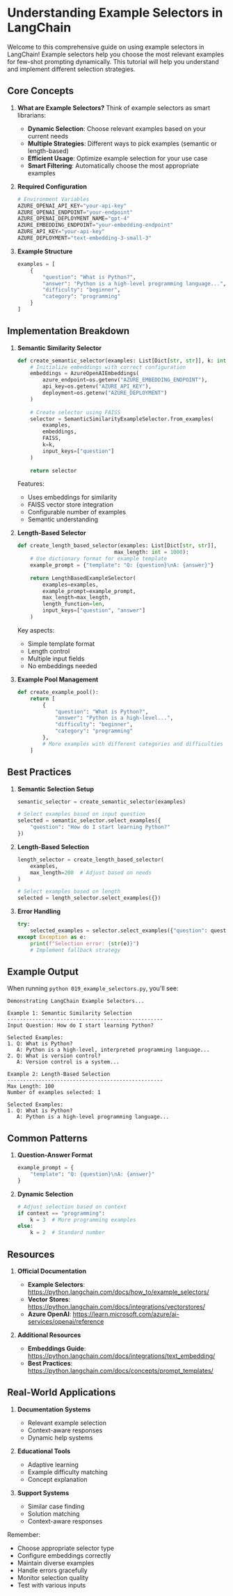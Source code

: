 # Understanding Example Selectors in LangChain

Welcome to this comprehensive guide on using example selectors in LangChain! Example selectors help you choose the most relevant examples for few-shot prompting dynamically. This tutorial will help you understand and implement different selection strategies.

## Core Concepts

1. **What are Example Selectors?**
   Think of example selectors as smart librarians:
   
   - **Dynamic Selection**: Choose relevant examples based on your current needs
   - **Multiple Strategies**: Different ways to pick examples (semantic or length-based)
   - **Efficient Usage**: Optimize example selection for your use case
   - **Smart Filtering**: Automatically choose the most appropriate examples

2. **Required Configuration**
   ```python
   # Environment Variables
   AZURE_OPENAI_API_KEY="your-api-key"
   AZURE_OPENAI_ENDPOINT="your-endpoint"
   AZURE_OPENAI_DEPLOYMENT_NAME="gpt-4"
   AZURE_EMBEDDING_ENDPOINT="your-embedding-endpoint"
   AZURE_API_KEY="your-api-key"
   AZURE_DEPLOYMENT="text-embedding-3-small-3"
   ```

3. **Example Structure**
   ```python
   examples = [
       {
           "question": "What is Python?",
           "answer": "Python is a high-level programming language...",
           "difficulty": "beginner",
           "category": "programming"
       }
   ]
   ```

## Implementation Breakdown

1. **Semantic Similarity Selector**
   ```python
   def create_semantic_selector(examples: List[Dict[str, str]], k: int = 2):
       # Initialize embeddings with correct configuration
       embeddings = AzureOpenAIEmbeddings(
           azure_endpoint=os.getenv("AZURE_EMBEDDING_ENDPOINT"),
           api_key=os.getenv("AZURE_API_KEY"),
           deployment=os.getenv("AZURE_DEPLOYMENT")
       )
       
       # Create selector using FAISS
       selector = SemanticSimilarityExampleSelector.from_examples(
           examples,
           embeddings,
           FAISS,
           k=k,
           input_keys=["question"]
       )
       
       return selector
   ```
   
   Features:
   - Uses embeddings for similarity
   - FAISS vector store integration
   - Configurable number of examples
   - Semantic understanding

2. **Length-Based Selector**
   ```python
   def create_length_based_selector(examples: List[Dict[str, str]], 
                                  max_length: int = 1000):
       # Use dictionary format for example template
       example_prompt = {"template": "Q: {question}\nA: {answer}"}
       
       return LengthBasedExampleSelector(
           examples=examples,
           example_prompt=example_prompt,
           max_length=max_length,
           length_function=len,
           input_keys=["question", "answer"]
       )
   ```
   
   Key aspects:
   - Simple template format
   - Length control
   - Multiple input fields
   - No embeddings needed

3. **Example Pool Management**
   ```python
   def create_example_pool():
       return [
           {
               "question": "What is Python?",
               "answer": "Python is a high-level...",
               "difficulty": "beginner",
               "category": "programming"
           },
           # More examples with different categories and difficulties
       ]
   ```

## Best Practices

1. **Semantic Selection Setup**
   ```python
   semantic_selector = create_semantic_selector(examples)
   
   # Select examples based on input question
   selected = semantic_selector.select_examples({
       "question": "How do I start learning Python?"
   })
   ```

2. **Length-Based Selection**
   ```python
   length_selector = create_length_based_selector(
       examples,
       max_length=200  # Adjust based on needs
   )
   
   # Select examples based on length
   selected = length_selector.select_examples({})
   ```

3. **Error Handling**
   ```python
   try:
       selected_examples = selector.select_examples({"question": question})
   except Exception as e:
       print(f"Selection error: {str(e)}")
       # Implement fallback strategy
   ```

## Example Output

When running `python 019_example_selectors.py`, you'll see:

```
Demonstrating LangChain Example Selectors...

Example 1: Semantic Similarity Selection
--------------------------------------------------
Input Question: How do I start learning Python?

Selected Examples:
1. Q: What is Python?
   A: Python is a high-level, interpreted programming language...
2. Q: What is version control?
   A: Version control is a system...

Example 2: Length-Based Selection
--------------------------------------------------
Max Length: 100
Number of examples selected: 1

Selected Examples:
1. Q: What is Python?
   A: Python is a high-level programming language...
```

## Common Patterns

1. **Question-Answer Format**
   ```python
   example_prompt = {
       "template": "Q: {question}\nA: {answer}"
   }
   ```

2. **Dynamic Selection**
   ```python
   # Adjust selection based on context
   if context == "programming":
       k = 3  # More programming examples
   else:
       k = 2  # Standard number
   ```

## Resources

1. **Official Documentation**
   - **Example Selectors**: https://python.langchain.com/docs/how_to/example_selectors/
   - **Vector Stores**: https://python.langchain.com/docs/integrations/vectorstores/
   - **Azure OpenAI**: https://learn.microsoft.com/azure/ai-services/openai/reference

2. **Additional Resources**
   - **Embeddings Guide**: https://python.langchain.com/docs/integrations/text_embedding/
   - **Best Practices**: https://python.langchain.com/docs/concepts/prompt_templates/

## Real-World Applications

1. **Documentation Systems**
   - Relevant example selection
   - Context-aware responses
   - Dynamic help systems

2. **Educational Tools**
   - Adaptive learning
   - Example difficulty matching
   - Concept explanation

3. **Support Systems**
   - Similar case finding
   - Solution matching
   - Context-aware responses

Remember: 
- Choose appropriate selector type
- Configure embeddings correctly
- Maintain diverse examples
- Handle errors gracefully
- Monitor selection quality
- Test with various inputs